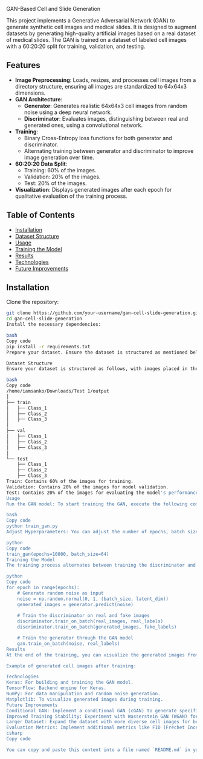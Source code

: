  GAN-Based Cell and Slide Generation

This project implements a Generative Adversarial Network (GAN) to generate synthetic cell images and medical slides. It is designed to augment datasets by generating high-quality artificial images based on a real dataset of medical slides. The GAN is trained on a dataset of labeled cell images with a 60:20:20 split for training, validation, and testing.

## Features
- **Image Preprocessing**: Loads, resizes, and processes cell images from a directory structure, ensuring all images are standardized to 64x64x3 dimensions.
- **GAN Architecture**:
  - **Generator**: Generates realistic 64x64x3 cell images from random noise using a deep neural network.
  - **Discriminator**: Evaluates images, distinguishing between real and generated ones, using a convolutional network.
- **Training**:
  - Binary Cross-Entropy loss functions for both generator and discriminator.
  - Alternating training between generator and discriminator to improve image generation over time.
- **60:20:20 Data Split**:
  - Training: 60% of the images.
  - Validation: 20% of the images.
  - Test: 20% of the images.
- **Visualization**: Displays generated images after each epoch for qualitative evaluation of the training process.

## Table of Contents
- [Installation](#installation)
- [Dataset Structure](#dataset-structure)
- [Usage](#usage)
- [Training the Model](#training-the-model)
- [Results](#results)
- [Technologies](#technologies)
- [Future Improvements](#future-improvements)

## Installation

Clone the repository:
```bash
git clone https://github.com/your-username/gan-cell-slide-generation.git
cd gan-cell-slide-generation
Install the necessary dependencies:

bash
Copy code
pip install -r requirements.txt
Prepare your dataset. Ensure the dataset is structured as mentioned below.

Dataset Structure
Ensure your dataset is structured as follows, with images placed in the appropriate subdirectories:

bash
Copy code
/home/iamsanko/Downloads/Test 1/output
│
├── train
│   ├── Class_1
│   ├── Class_2
│   ├── Class_3
│
├── val
│   ├── Class_1
│   ├── Class_2
│   ├── Class_3
│
└── test
    ├── Class_1
    ├── Class_2
    ├── Class_3
Train: Contains 60% of the images for training.
Validation: Contains 20% of the images for model validation.
Test: Contains 20% of the images for evaluating the model's performance.
Usage
Run the GAN model: To start training the GAN, execute the following command:

bash
Copy code
python train_gan.py
Adjust Hyperparameters: You can adjust the number of epochs, batch size, and other hyperparameters in the script as needed:

python
Copy code
train_gan(epochs=10000, batch_size=64)
Training the Model
The training process alternates between training the discriminator and the generator. The discriminator tries to differentiate between real and fake images, while the generator improves over time to create more convincing fake images.

python
Copy code
for epoch in range(epochs):
    # Generate random noise as input
    noise = np.random.normal(0, 1, (batch_size, latent_dim))
    generated_images = generator.predict(noise)
    
    # Train the discriminator on real and fake images
    discriminator.train_on_batch(real_images, real_labels)
    discriminator.train_on_batch(generated_images, fake_labels)

    # Train the generator through the GAN model
    gan.train_on_batch(noise, real_labels)
Results
At the end of the training, you can visualize the generated images from the GAN. The quality of images improves as the GAN is trained for more epochs. Generated slides can be evaluated based on qualitative features or using quantitative metrics like GAN Inception Score.

Example of generated cell images after training:

Technologies
Keras: For building and training the GAN model.
TensorFlow: Backend engine for Keras.
NumPy: For data manipulation and random noise generation.
Matplotlib: To visualize generated images during training.
Future Improvements
Conditional GAN: Implement a conditional GAN (cGAN) to generate specific types of cells based on label input.
Improved Training Stability: Experiment with Wasserstein GAN (WGAN) for better training stability.
Larger Dataset: Expand the dataset with more diverse cell images for better generalization.
Evaluation Metrics: Implement additional metrics like FID (Fréchet Inception Distance) to quantitatively measure image quality.
csharp
Copy code

You can copy and paste this content into a file named `README.md` in your project folder.
